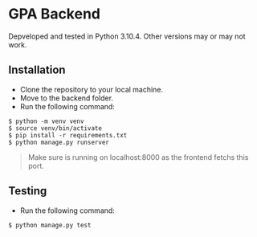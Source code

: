 # GPA Backend

Depveloped and tested in Python 3.10.4. Other versions may or may not work.


## Installation

- Clone the repository to your local machine.
- Move to the backend folder.
- Run the following command:

```
$ python -m venv venv
$ source venv/bin/activate
$ pip install -r requirements.txt
$ python manage.py runserver
```

> Make sure is running on localhost:8000 as the frontend fetchs this port.

## Testing

- Run the following command:

```
$ python manage.py test
```
